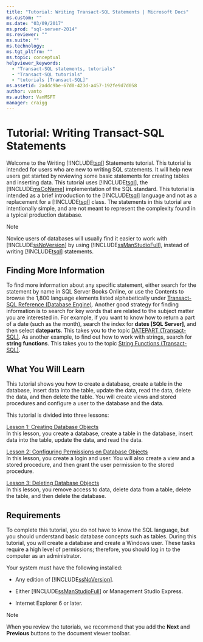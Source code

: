 ```yaml
---
title: "Tutorial: Writing Transact-SQL Statements | Microsoft Docs"
ms.custom: ""
ms.date: "03/09/2017"
ms.prod: "sql-server-2014"
ms.reviewer: ""
ms.suite: ""
ms.technology: 
ms.tgt_pltfrm: ""
ms.topic: conceptual
helpviewer_keywords: 
  - "Transact-SQL statements, tutorials"
  - "Transact-SQL tutorials"
  - "tutorials [Transact-SQL]"
ms.assetid: 2addc9be-67d0-423d-a457-192fe9d7d058
author: vanto
ms.author: VanMSFT
manager: craigg
---
```

# Tutorial: Writing Transact-SQL Statements
  Welcome to the Writing [!INCLUDE[tsql](../includes/tsql-md.md)] Statements tutorial. This tutorial is intended for users who are new to writing SQL statements. It will help new users get started by reviewing some basic statements for creating tables and inserting data. This tutorial uses [!INCLUDE[tsql](../includes/tsql-md.md)], the [!INCLUDE[msCoName](../includes/msconame-md.md)] implementation of the SQL standard. This tutorial is intended as a brief introduction to the [!INCLUDE[tsql](../includes/tsql-md.md)] language and not as a replacement for a [!INCLUDE[tsql](../includes/tsql-md.md)] class. The statements in this tutorial are intentionally simple, and are not meant to represent the complexity found in a typical production database.  
  
> [!NOTE]  
>  Novice users of databases will usually find it easier to work with [!INCLUDE[ssNoVersion](../includes/ssnoversion-md.md)] by using [!INCLUDE[ssManStudioFull](../includes/ssmanstudiofull-md.md)], instead of writing [!INCLUDE[tsql](../includes/tsql-md.md)] statements.  
  
## Finding More Information  
 To find more information about any specific statement, either search for the statement by name in SQL Server Books Online, or use the Contents to browse the 1,800 language elements listed alphabetically under [Transact-SQL Reference &#40;Database Engine&#41;](/sql/t-sql/language-reference). Another good strategy for finding information is to search for key words that are related to the subject matter you are interested in. For example, if you want to know how to return a part of a date (such as the month), search the index for **dates [SQL Server]**, and then select **dateparts**. This takes you to the topic [DATEPART &#40;Transact-SQL&#41;](/sql/t-sql/functions/datepart-transact-sql). As another example, to find out how to work with strings, search for **string functions**. This takes you to the topic [String Functions &#40;Transact-SQL&#41;](/sql/t-sql/functions/string-functions-transact-sql).  
  
## What You Will Learn  
 This tutorial shows you how to create a database, create a table in the database, insert data into the table, update the data, read the data, delete the data, and then delete the table. You will create views and stored procedures and configure a user to the database and the data.  
  
 This tutorial is divided into three lessons:  
  
 [Lesson 1: Creating Database Objects](lesson-1-creating-database-objects.md)  
 In this lesson, you create a database, create a table in the database, insert data into the table, update the data, and read the data.  
  
 [Lesson 2: Configuring Permissions on Database Objects](lesson-2-configuring-permissions-on-database-objects.md)  
 In this lesson, you create a login and user. You will also create a view and a stored procedure, and then grant the user permission to the stored procedure.  
  
 [Lesson 3: Deleting Database Objects](lesson-3-1-deleting-database-objects.md)  
 In this lesson, you remove access to data, delete data from a table, delete the table, and then delete the database.  
  
## Requirements  
 To complete this tutorial, you do not have to know the SQL language, but you should understand basic database concepts such as tables. During this tutorial, you will create a database and create a Windows user. These tasks require a high level of permissions; therefore, you should log in to the computer as an administrator.  
  
 Your system must have the following installed:  
  
-   Any edition of [!INCLUDE[ssNoVersion](../includes/ssnoversion-md.md)].  
  
-   Either [!INCLUDE[ssManStudioFull](../includes/ssmanstudiofull-md.md)] or Management Studio Express.  
  
-   Internet Explorer 6 or later.  
  
> [!NOTE]  
>  When you review the tutorials, we recommend that you add the **Next** and **Previous** buttons to the document viewer toolbar.  
  
  
